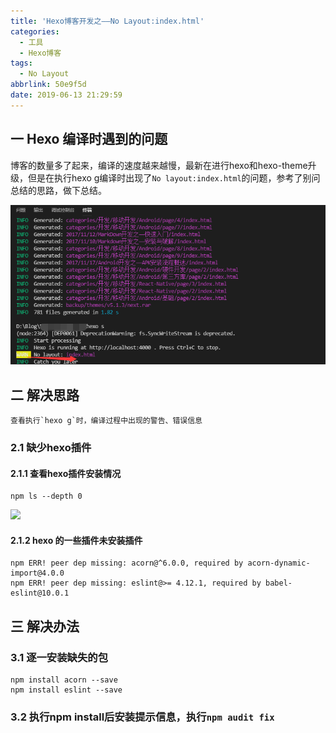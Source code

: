 ```yaml
---
title: 'Hexo博客开发之——No Layout:index.html'
categories:
  - 工具
  - Hexo博客
tags:
  - No Layout
abbrlink: 50e9f5d
date: 2019-06-13 21:29:59
---
```


## 一 Hexo 编译时遇到的问题

博客的数量多了起来，编译的速度越来越慢，最新在进行hexo和hexo-theme升级，但是在执行hexo g编译时出现了`No layout:index.html`的问题，参考了别问总结的思路，做下总结。  


![No layout：index][1]

<!--more-->

## 二 解决思路
	查看执行`hexo g`时，编译过程中出现的警告、错误信息

### 2.1 缺少hexo插件
  
#### 2.1.1 查看hexo插件安装情况
	npm ls --depth 0 
![][2]

#### 2.1.2 hexo 的一些插件未安装插件
	npm ERR! peer dep missing: acorn@^6.0.0, required by acorn-dynamic-import@4.0.0
	npm ERR! peer dep missing: eslint@>= 4.12.1, required by babel-eslint@10.0.1

## 三 解决办法
### 3.1 逐一安装缺失的包

	npm install acorn --save
	npm install eslint --save
### 3.2 执行npm install后安装提示信息，执行`npm audit fix`


[1]: https://raw.githubusercontent.com/PGzxc/images/master/blog-images/hexo-no-layout-index-html.png
[2]: https://raw.githubusercontent.com/PGzxc/images/master/blog-images/hexo-npm-ls-depth.png